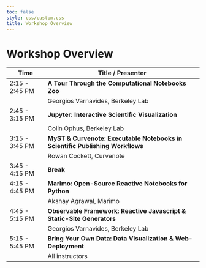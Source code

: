 ```yaml
---
toc: false
style: css/custom.css
title: Workshop Overview
---
```


# Workshop Overview

| Time           | Title / Presenter                                                             |
| -------------- | ----------------------------------------------------------------------------- |
| 2:15 - 2:45 PM | **A Tour Through the Computational Notebooks Zoo**                            |
|                | Georgios Varnavides, Berkeley Lab                                             |
| 2:45 - 3:15 PM | **Jupyter: Interactive Scientific Visualization**                             |
|                | Colin Ophus, Berkeley Lab                                                     |
| 3:15 - 3:45 PM | **MyST & Curvenote: Executable Notebooks in Scientific Publishing Workflows** |
|                | Rowan Cockett, Curvenote                                                      |
| 3:45 - 4:15 PM | **Break**                                                                     |
| 4:15 - 4:45 PM | **Marimo: Open-Source Reactive Notebooks for Python**                         |
|                | Akshay Agrawal, Marimo                                                        |
| 4:45 - 5:15 PM | **Observable Framework: Reactive Javascript & Static-Site Generators**        |
|                | Georgios Varnavides, Berkeley Lab                                             |
| 5:15 - 5:45 PM | **Bring Your Own Data: Data Visualization & Web-Deployment**                  |
|                | All instructors                                                               |
